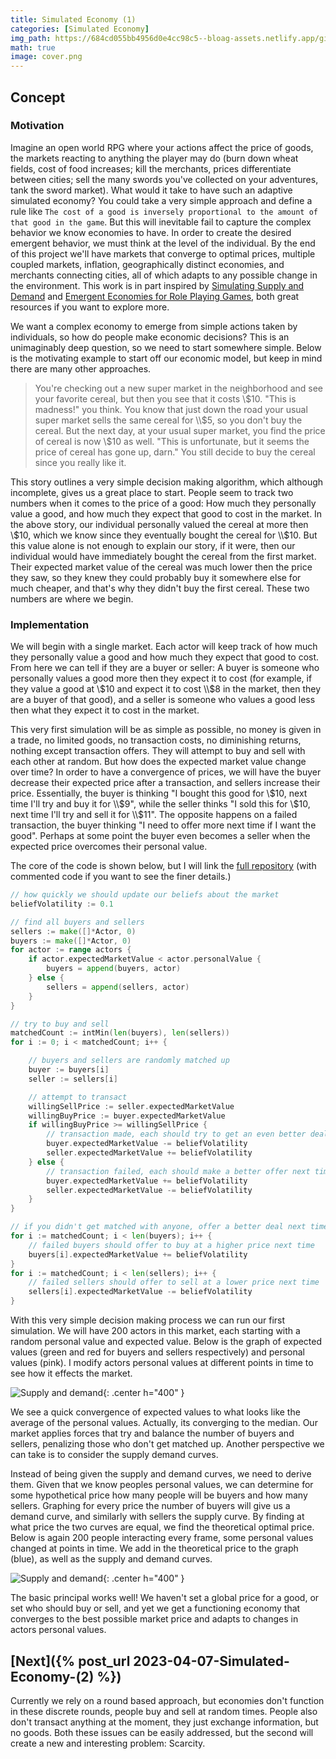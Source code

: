 ```yaml
---
title: Simulated Economy (1)
categories: [Simulated Economy]
img_path: https://684cd055bb4956d0e4cc98c5--bloag-assets.netlify.app/gifs/SimulatedEconomy/1
math: true
image: cover.png
---
```


## Concept
### Motivation
Imagine an open world RPG where your actions affect the price of goods, the markets reacting to anything the player may do (burn down wheat fields, cost of food increases; kill the merchants, prices differentiate between cities; sell the many swords you've collected on your adventures, tank the sword market). What would it take to have such an adaptive simulated economy? You could take a very simple approach and define a rule like `The cost of a good is inversely proportional to the amount of that good in the game`. But this will inevitable fail to capture the complex behavior we know economies to have. In order to create the desired emergent behavior, we must think at the level of the individual. By the end of this project we'll have markets that converge to optimal prices, multiple coupled markets, inflation, geographically distinct economies, and merchants connecting cities, all of which adapts to any possible change in the environment. This work is in part inspired by [Simulating Supply and Demand](https://www.youtube.com/watch?v=PNtKXWNKGN8&pp=ygUbc2ltdWxhdGluZyBzdXBseSBhbmQgZGVtYW5k) and [Emergent Economies for Role Playing Games](https://ianparberry.com/pubs/econ.pdf), both great resources if you want to explore more.

We want a complex economy to emerge from simple actions taken by individuals, so how do people make economic decisions? This is an unimaginably deep question, so we need to start somewhere simple. Below is the motivating example to start off our economic model, but keep in mind there are many other approaches.

> You're checking out a new super market in the neighborhood and see your favorite cereal, but then you see that it costs \\$10. "This is madness!" you think. You know that just down the road your usual super market sells the same cereal for \\$5, so you don't buy the cereal. But the next day, at your usual super market, you find the price of cereal is now \\$10 as well. "This is unfortunate, but it seems the price of cereal has gone up, darn." You still decide to buy the cereal since you really like it.

This story outlines a very simple decision making algorithm, which although incomplete, gives us a great place to start. People seem to track two numbers when it comes to the price of a good: How much they personally value a good, and how much they expect that good to cost in the market. In the above story, our individual personally valued the cereal at more then \\$10, which we know since they eventually bought the cereal for \\$10. But this value alone is not enough to explain our story, if it were, then our individual would have immediately bought the cereal from the first market. Their expected market value of the cereal was much lower then the price they saw, so they knew they could probably buy it somewhere else for much cheaper, and that's why they didn't buy the first cereal. These two numbers are where we begin.

### Implementation
We will begin with a single market. Each actor will keep track of how much they personally value a good and how much they expect that good to cost. From here we can tell if they are a buyer or seller: A buyer is someone who personally values a good more then they expect it to cost (for example, if they value a good at \\$10 and expect it to cost \\$8 in the market, then they are a buyer of that good), and a seller is someone who values a good less then what they expect it to cost in the market.

This very first simulation will be as simple as possible, no money is given in a trade, no limited goods, no transaction costs, no diminishing returns, nothing except transaction offers. They will attempt to buy and sell with each other at random. But how does the expected market value change over time? In order to have a convergence of prices, we will have the buyer decrease their expected price after a transaction, and sellers increase their price. Essentially, the buyer is thinking "I bought this good for \\$10, next time I'll try and buy it for \\$9", while the seller thinks "I sold this for \\$10, next time I'll try and sell it for \\$11". The opposite happens on a failed transaction, the buyer thinking "I need to offer more next time if I want the good". Perhaps at some point the buyer even becomes a seller when the expected price overcomes their personal value.

The core of the code is shown below, but I will link the [full repository](https://github.com/JasonFantl/Simulated-Economy-Tutorial/tree/master/1) (with commented code if you want to see the finer details.)

```go
// how quickly we should update our beliefs about the market
beliefVolatility := 0.1

// find all buyers and sellers
sellers := make([]*Actor, 0)
buyers := make([]*Actor, 0)
for actor := range actors {
	if actor.expectedMarketValue < actor.personalValue {
		buyers = append(buyers, actor)
	} else {
		sellers = append(sellers, actor)
	}
}

// try to buy and sell
matchedCount := intMin(len(buyers), len(sellers))
for i := 0; i < matchedCount; i++ {

	// buyers and sellers are randomly matched up
	buyer := buyers[i]
	seller := sellers[i]

	// attempt to transact
	willingSellPrice := seller.expectedMarketValue
	willingBuyPrice := buyer.expectedMarketValue
	if willingBuyPrice >= willingSellPrice {
		// transaction made, each should try to get an even better deal next time
		buyer.expectedMarketValue -= beliefVolatility
		seller.expectedMarketValue += beliefVolatility
	} else {
		// transaction failed, each should make a better offer next time
		buyer.expectedMarketValue += beliefVolatility
		seller.expectedMarketValue -= beliefVolatility
	}
}

// if you didn't get matched with anyone, offer a better deal next time
for i := matchedCount; i < len(buyers); i++ {
	// failed buyers should offer to buy at a higher price next time
	buyers[i].expectedMarketValue += beliefVolatility
}
for i := matchedCount; i < len(sellers); i++ {
	// failed sellers should offer to sell at a lower price next time
	sellers[i].expectedMarketValue -= beliefVolatility
}
```

With this very simple decision making process we can run our first simulation. We will have 200 actors in this market, each starting with a random personal value and expected value. Below is the graph of expected values (green and red for buyers and sellers respectively) and personal values (pink). I modify actors personal values at different points in time to see how it effects the market.

![Supply and demand](supply_demand.gif){: .center h="400" }

We see a quick convergence of expected values to what looks like the average of the personal values. Actually, its converging to the median. Our market applies forces that try and balance the number of buyers and sellers, penalizing those who don't get matched up. Another perspective we can take is to consider the supply demand curves.

Instead of being given the supply and demand curves, we need to derive them. Given that we know peoples personal values, we can determine for some hypothetical price how many people will be buyers and how many sellers. Graphing for every price the number of buyers will give us a demand curve, and similarly with sellers the supply curve. By finding at what price the two curves are equal, we find the theoretical optimal price. Below is again 200 people interacting every frame, some personal values changed at points in time. We add in the theoretical price to the graph (blue), as well as the supply and demand curves. 

![Supply and demand](equilibrium.gif){: .center h="400" }

The basic principal works well! We haven't set a global price for a good, or set who should buy or sell, and yet we get a functioning economy that converges to the best possible market price and adapts to changes in actors personal values.

## [Next]({% post_url 2023-04-07-Simulated-Economy-(2) %})
Currently we rely on a round based approach, but economies don't function in these discrete rounds, people buy and sell at random times. People also don't transact anything at the moment, they just exchange information, but no goods. Both these issues can be easily addressed, but the second will create a new and interesting problem: Scarcity.
